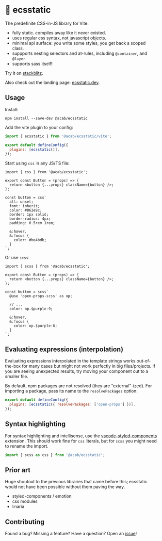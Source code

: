 # 🎈 ecsstatic

The predefinite CSS-in-JS library for Vite.

- fully static. compiles away like it never existed.
- uses regular css syntax, not javascript objects.
- minimal api surface: you write some styles, you get back a scoped class.
- suppports nesting selectors and at-rules, including `@container`, and `@layer`.
- supports sass itself!

Try it on [stackblitz](https://stackblitz.com/edit/vitejs-vite-jesvnk?file=src%2FApp.tsx,src%2FLogo.tsx,src%2FButton.tsx&terminal=dev).

Also check out the landing page: [ecsstatic.dev](https://ecsstatic.dev).

## Usage

Install:

```
npm install --save-dev @acab/ecsstatic
```

Add the vite plugin to your config:

```js
import { ecsstatic } from '@acab/ecsstatic/vite';

export default defineConfig({
  plugins: [ecsstatic()],
});
```

Start using `css` in any JS/TS file:

```tsx
import { css } from '@acab/ecsstatic';

export const Button = (props) => {
  return <button {...props} className={button} />;
};

const button = css`
  all: unset;
  font: inherit;
  color: #862e9c;
  border: 1px solid;
  border-radius: 4px;
  padding: 0.5rem 1rem;

  &:hover,
  &:focus {
    color: #be4bdb;
  }
`;
```

Or use `scss`:

```tsx
import { scss } from '@acab/ecsstatic';

export const Button = (props) => {
  return <button {...props} className={button} />;
};

const button = scss`
  @use 'open-props-scss' as op;

  // ...
  color: op.$purple-9;

  &:hover,
  &:focus {
    color: op.$purple-6;
  }
`;
```

## Evaluating expressions (interpolation)

Evaluating expressions interpolated in the template strings works out-of-the-box for many cases but might not work perfectly in big files/projects. If you are seeing unexpected results, try moving your component out to a smaller file.

By default, npm packages are not resolved (they are "external"-ized). For importing a package, pass its name to the `resolvePackages` option.

```js
export default defineConfig({
  plugins: [ecsstatic({ resolvePackages: ['open-props'] })],
});
```

## Syntax highlighting

For syntax highlighting and intellisense, use the [vscode-styled-components](https://marketplace.visualstudio.com/items?itemName=styled-components.vscode-styled-components) extension. This should work fine for `css` literals, but for `scss` you might need to rename the import.

```js
import { scss as css } from '@acab/ecsstatic';
```

## Prior art

Huge shoutout to the previous libraries that came before this; ecsstatic would not have been possible without them paving the way.

- styled-components / emotion
- css modules
- linaria

## Contributing

Found a bug? Missing a feature? Have a question? Open an [issue](https://github.com/mayank99/ecsstatic/issues)!
